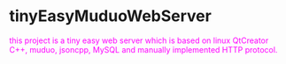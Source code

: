 # tinyEasyMuduoWebServer
<font color="#ff00ff">this project is a tiny easy web server which is based on linux QtCreator C++, muduo, jsoncpp, MySQL and manually implemented HTTP protocol.</font>
